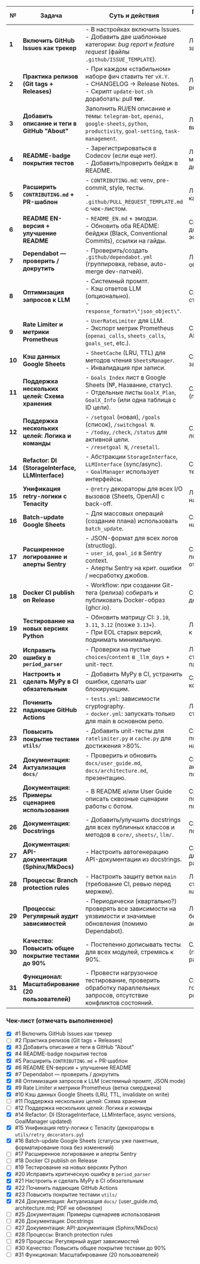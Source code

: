 | №      | Задача                                                            | Суть и действия                                                                                                                               | Почему важно / лёгкость                                                    |
| ------ | ----------------------------------------------------------------- | --------------------------------------------------------------------------------------------------------------------------------------------- | -------------------------------------------------------------------------- |
| **1**  | **Включить GitHub Issues как трекер**                             | - В настройках включить Issues.<br>- Добавить две шаблонные категории: *bug report* и *feature request* (файлы `.github/ISSUE_TEMPLATE`).         | Легко; фиксирует задачи.                                                   |
| **2**  | **Практика релизов (Git tags + Releases)**                        | - При каждом «стабильном» наборе фич ставить тег `vX.Y`.<br>- CHANGELOG → Release Notes.<br>- Скрипт `update-bot.sh` доработать: pull **тег**. | Легко; надёжный prod-деплой.                                               |
| **3**  | **Добавить описание и теги в GitHub \"About\"**                     | Заполнить RU/EN описание и темы: `telegram-bot`, `openai`, `google-sheets`, `python`, `productivity`, `goal-setting`, `task-management`.      | Легко; улучшает видимость.                                                 |
| **4**  | **README-badge покрытия тестов**                                  | - Зарегистрироваться в Codecov (если еще нет).<br>- Добавить/проверить бейдж в README.                                                            | Легко; мотивирует держать 80%+.                                           |
| **5**  | **Расширить `CONTRIBUTING.md` + PR-шаблон**                       | - `CONTRIBUTING.md`: venv, pre-commit, style, тесты.<br>- `.github/PULL_REQUEST_TEMPLATE.md` с чек-листом.                                          | Легко; улучшает качество PR.                                               |
| **6**  | **README EN-версия + улучшение README**                           | - `README_EN.md` + эмодзи.<br>- Обновить оба README: бейджи (Black, Conventional Commits), ссылки на гайды.                                     | Средне; доступность, эстетика.                                           |
| **7**  | **Dependabot — проверить / докрутить**                            | - Проверить/создать `.github/dependabot.yml` (группировка, rebase, auto-merge dev-патчей).                                                       | Легко; ускорит обновления.                                                 |
| **8**  | **Оптимизация запросов к LLM**                                    | - Системный промпт.<br>- Кэш ответов LLM (опционально).<br>- `response_format=\"json_object\"`.                                                            | Средне; качество/стоимость LLM.                                          |
| **9**  | **Rate Limiter и метрики Prometheus**                             | - `UserRateLimiter` для LLM.<br>- Экспорт метрик Prometheus (`openai_calls`, `sheets_calls`, `goals_set`, etc.).                                 | Средне; защита API, мониторинг.                                            |
| **10** | **Кэш данных Google Sheets**                                      | - `SheetCache` (LRU, TTL) для методов чтения `SheetsManager`.<br>- Инвалидация при записи.                                                               | Средне; снижает задержки.                                                  |
| **11** | **Поддержка нескольких целей: Схема хранения**                    | - `Goals_Index` лист в Google Sheets (№, Название, статус).<br>- Отдельные листы `GoalX_Plan`, `GoalX_Info` (или одна таблица с ID цели).        | Сложно (проектирование).                                                   |
| **12** | **Поддержка нескольких целей: Логика и команды**                  | - `/setgoal` (новая), `/goals` (список), `/switchgoal N`.<br>- `/today`, `/check`, `/status` для активной цели.<br>- `/resetgoal N`, `/resetall`.     | Сложно (бизнес-логика).                                                    |
| **14** | **Refactor: DI (StorageInterface, LLMInterface)**                 | - Абстракции `StorageInterface`, `LLMInterface` (sync/async).<br>- `GoalManager` использует интерфейсы.                                            | Средне; гибкость, тестируемость.                                           |
| **15** | **Унификация retry-логики с Tenacity**                            | - `@retry` декораторы для всех I/O вызовов (Sheets, OpenAI) с back-off.                                                                     | Легко; повышает надёжность.                                                |
| **16** | **Batch-update Google Sheets**                                    | - Для массовых операций (создание плана) использовать `batch_update`.                                                                           | Средне; снижает нагрузку API.                                              |
| **17** | **Расширенное логирование и алерты Sentry**                       | - JSON-формат для всех логов (structlog).<br>- `user_id`, `goal_id` в Sentry context.<br>- Алерты Sentry на крит. ошибки / несработку джобов. | Средне; поддержка и отладка.                                               |
| **18** | **Docker CI publish on Release**                                  | - Workflow: при создании Git-тега (релиза) собирать и публиковать Docker-образ (ghcr.io).                                                       | Средне; упрощает деплой.                                                   |
| **19** | **Тестирование на новых версиях Python**                          | - Обновить матрицу CI: `3.10`, `3.11`, `3.12` (позже `3.13+`).<br>- При EOL старых версий, поднимать минимальную.                                  | Легко; подготовка к будущему.                                              |
| **20** | **Исправить ошибку в `period_parser`**                            | - Проверки на пустые `choices`/`content` в `_llm_days` + unit-тест.                                                                            | Легко; стабильность LLM парсера.                                           |
| **21** | **Настроить и сделать MyPy в CI обязательным**                     | - Добавить MyPy в CI, устранить ошибки, сделать шаг блокирующим.                                                                               | Средне; качество кода.                                                     |
| **22** | **Починить падающие GitHub Actions**                                | - `tests.yml`: зависимости cryptography.<br>- `docker.yml`: запускать только для main в основном репо.                                          | Легко; стабильность CI.                                                    |
| **23** | **Повысить покрытие тестами `utils/`**                            | - Добавить unit-тесты для `ratelimiter.py` и `cache.py` для достижения >80%.                                                                  | Средне; повышение надежности.                                              |
| **24** | **Документация: Актуализация `docs/`**                            | - Проверить и обновить `docs/user_guide.md`, `docs/architecture.md`, презентацию.                                                              | Средне; актуальность для пользователей.                                     |
| **25** | **Документация: Примеры сценариев использования**                 | - В README и/или User Guide описать сквозные сценарии работы с ботом.                                                                           | Средне; понятность для пользователей.                                      |
| **26** | **Документация: Docstrings**                                      | - Добавить/улучшить docstrings для всех публичных классов и методов в `core/`, `sheets/`, `llm/`.                                                  | Средне; понятность кода.                                                   |
| **27** | **Документация: API-документация (Sphinx/MkDocs)**                | - Настроить автогенерацию API-документации из docstrings.                                                                                       | Средне-сложно; для разработчиков.                                         |
| **28** | **Процессы: Branch protection rules**                             | - Настроить защиту ветки `main` (требование CI, ревью перед мержем).                                                                          | Легко; стабильность `main`.                                                |
| **29** | **Процессы: Регулярный аудит зависимостей**                       | - Периодически (квартально?) проверять все зависимости на уязвимости и значимые обновления (помимо Dependabot).                               | Легко; безопасность, актуальность.                                        |
| **30** | **Качество: Повысить общее покрытие тестами до 90%**              | - Постепенно дописывать тесты для всех модулей, стремясь к 90%.                                                                              | Сложно (постоянная работа).                                                |
| **31** | **Функционал: Масштабирование (20 пользователей)**                | - Провести нагрузочное тестирование, проверить обработку параллельных запросов, отсутствие конфликтов состояний.                                  | Средне-сложно; готовность к росту.                                         |

### Чек-лист (отмечать выполненное)

- [x] #1 Включить GitHub Issues как трекер
- [ ] #2 Практика релизов (Git tags + Releases)
- [x] #3 Добавить описание и теги в GitHub "About"
- [x] #4 README-badge покрытия тестов
- [x] #5 Расширить `CONTRIBUTING.md` + PR-шаблон
- [x] #6 README EN-версия + улучшение README
- [x] #7 Dependabot — проверить / докрутить
- [x] #8 Оптимизация запросов к LLM (системный промпт, JSON mode)
- [x] #9 Rate Limiter и метрики Prometheus (ветка смерджена)
- [x] #10 Кэш данных Google Sheets (LRU, TTL, invalidate on write)
- [ ] #11 Поддержка нескольких целей: Схема хранения
- [ ] #12 Поддержка нескольких целей: Логика и команды
- [x] #14 Refactor: DI (StorageInterface, LLMInterface, async versions, GoalManager updated)
- [x] #15 Унификация retry-логики с Tenacity (декораторы в `utils/retry_decorators.py`)
- [x] #16 Batch-update Google Sheets (статусы уже пакетные, форматирование пока без изменений)
- [ ] #17 Расширенное логирование и алерты Sentry
- [ ] #18 Docker CI publish on Release
- [ ] #19 Тестирование на новых версиях Python
- [x] #20 Исправить критическую ошибку в `period_parser`
- [x] #21 Настроить и сделать MyPy в CI обязательным
- [x] #22 Починить падающие GitHub Actions
- [x] #23 Повысить покрытие тестами `utils/`
- [x] #24 Документация: Актуализация `docs/` (user_guide.md, architecture.md; PDF не обновлен)
- [ ] #25 Документация: Примеры сценариев использования
- [ ] #26 Документация: Docstrings
- [ ] #27 Документация: API-документация (Sphinx/MkDocs)
- [ ] #28 Процессы: Branch protection rules
- [ ] #29 Процессы: Регулярный аудит зависимостей
- [ ] #30 Качество: Повысить общее покрытие тестами до 90%
- [ ] #31 Функционал: Масштабирование (20 пользователей)